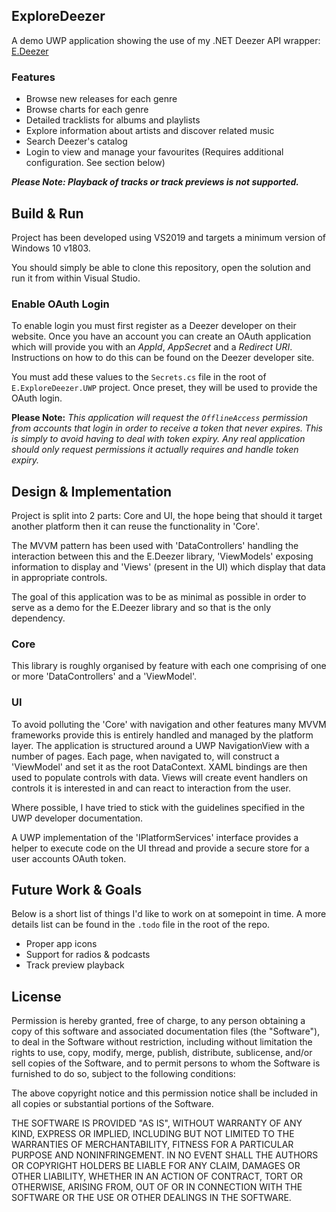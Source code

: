 ## ExploreDeezer

A demo UWP application showing the use of my .NET Deezer API wrapper: [E.Deezer](https://github.com/projectgoav/E.Deezer) 

### Features
- Browse new releases for each genre
- Browse charts for each genre
- Detailed tracklists for albums and playlists
- Explore information about artists and discover related music
- Search Deezer's catalog
- Login to view and manage your favourites (Requires additional configuration. See section below)

***Please Note: Playback of tracks or track previews is not supported.*** 


## Build & Run

Project has been developed using VS2019 and targets a minimum version of Windows 10 v1803.

You should simply be able to clone this repository, open the solution and run it from within Visual Studio. 

### Enable OAuth Login

To enable login you must first register as a Deezer developer on their website. Once you have an account you can create an OAuth application which will provide you with an *AppId*, *AppSecret* and a *Redirect URI*. Instructions on how to do this can be found on the Deezer developer site. 

You must add these values to the `Secrets.cs` file in the root of `E.ExploreDeezer.UWP` project. Once preset, they will be used to provide the OAuth login. 

**Please Note:** *This application will request the `OfflineAccess` permission from accounts that login in order to receive a token that never expires. This is simply to avoid having to deal with token expiry. Any real application should only request permissions it actually requires and handle token expiry.*


## Design & Implementation

Project is split into 2 parts: Core and UI, the hope being that should it target another platform then it can reuse the functionality in 'Core'.

The MVVM pattern has been used with 'DataControllers' handling the interaction between this and the E.Deezer library, 'ViewModels' exposing information to display and 'Views' (present in the UI) which display that data in appropriate controls. 

The goal of this application was to be as minimal as possible in order to serve as a demo for the E.Deezer library and so that is the only dependency. 

### Core
This library is roughly organised by feature with each one comprising of one or more 'DataControllers' and a 'ViewModel'. 

### UI
To avoid polluting the 'Core' with navigation and other features many MVVM frameworks provide this is entirely handled and managed by the platform layer. The application is structured around a UWP NavigationView with a number of pages. Each page, when navigated to, will construct a 'ViewModel' and set it as the root DataContext. XAML bindings are then used to populate controls with data. Views will create event handlers on controls it is interested in and can react to interaction from the user. 

Where possible, I have tried to stick with the guidelines specified in the UWP developer documentation. 

A UWP implementation of the 'IPlatformServices' interface provides a helper to execute code on the UI thread and provide a secure store for a user accounts OAuth token. 


## Future Work & Goals

Below is a short list of things I'd like to work on at somepoint in time. A more details list can be found in the `.todo` file in the root of the repo.

- Proper app icons
- Support for radios & podcasts
- Track preview playback



## License

Permission is hereby granted, free of charge, to any person obtaining a copy of this software and associated documentation files (the "Software"), to deal in the Software without restriction, including without limitation the rights to use, copy, modify, merge, publish, distribute, sublicense, and/or sell copies of the Software, and to permit persons to whom the Software is furnished to do so, subject to the following conditions:

The above copyright notice and this permission notice shall be included in all copies or substantial portions of the Software.

THE SOFTWARE IS PROVIDED "AS IS", WITHOUT WARRANTY OF ANY KIND, EXPRESS OR IMPLIED, INCLUDING BUT NOT LIMITED TO THE WARRANTIES OF MERCHANTABILITY, FITNESS FOR A PARTICULAR PURPOSE AND NONINFRINGEMENT. IN NO EVENT SHALL THE AUTHORS OR COPYRIGHT HOLDERS BE LIABLE FOR ANY CLAIM, DAMAGES OR OTHER LIABILITY, WHETHER IN AN ACTION OF CONTRACT, TORT OR OTHERWISE, ARISING FROM, OUT OF OR IN CONNECTION WITH THE SOFTWARE OR THE USE OR OTHER DEALINGS IN THE SOFTWARE.

